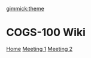 [gimmick:theme](yeti)
# COGS-100 Wiki
[Home](README.md)
[Meeting 1](meeting-1.md)
[Meeting 2](meeting-2.md)
